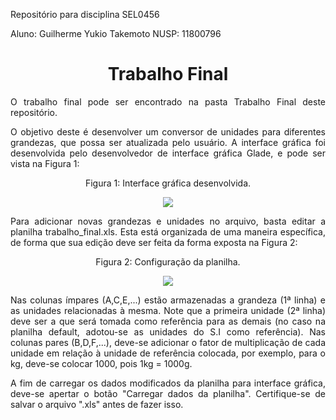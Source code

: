 Repositório para disciplina SEL0456

Aluno: Guilherme Yukio Takemoto
NUSP: 11800796

<h1 align="center"> Trabalho Final </h1>

<p align="justify"> O trabalho final pode ser encontrado na pasta Trabalho Final deste repositório.

<p align="justify"> O objetivo deste é desenvolver um conversor de unidades para diferentes grandezas, que possa ser atualizada pelo usuário. A interface gráfica foi desenvolvida pelo desenvolvedor de interface gráfica Glade, e pode ser vista na Figura 1:

<p align="center"> Figura 1: Interface gráfica desenvolvida.
<p align="center"> <img src="https://user-images.githubusercontent.com/64660658/207889193-c5b4d9d6-78c7-4f4e-a746-cee68f587e53.png">

<p align="justify">Para adicionar novas grandezas e unidades no arquivo, basta editar a planilha trabalho_final.xls. Esta está organizada de uma maneira específica, de forma que sua edição deve ser feita da forma exposta na Figura 2:

<p align="center"> Figura 2: Configuração da planilha.
<p align="center"> <img src="https://user-images.githubusercontent.com/64660658/207887078-07611d4e-dd94-429a-bba7-3bb29e6faa34.png">

<p align="justify"> Nas colunas ímpares (A,C,E,...) estão armazenadas a grandeza (1ª linha) e as unidades relacionadas à mesma. Note que a primeira unidade (2ª linha) deve ser a que será tomada como referência para as demais (no caso na planilha default, adotou-se as unidades do S.I como referência). Nas colunas pares (B,D,F,...), deve-se adicionar o fator de multiplicação de cada unidade em relação à unidade de referência colocada, por exemplo, para o kg, deve-se colocar 1000, pois 1kg = 1000g.

<p align="justify"> A fim de carregar os dados modificados da planilha para interface gráfica, deve-se apertar o botão "Carregar dados da planilha". Certifique-se de salvar o arquivo ".xls" antes de fazer isso. 


